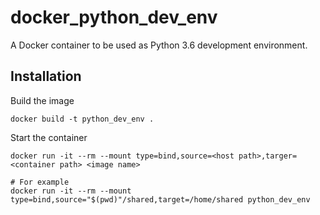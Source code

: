 # docker_python_dev_env
A Docker container to be used as Python 3.6 development environment.

## Installation

Build the image
```
docker build -t python_dev_env .
```

Start the container
```
docker run -it --rm --mount type=bind,source=<host path>,targer=<container path> <image name>

# For example
docker run -it --rm --mount type=bind,source="$(pwd)"/shared,target=/home/shared python_dev_env
```
